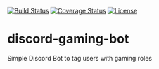[![Build Status](https://travis-ci.org/codejanovic/discord-gaming-bot.svg?branch=develop)](https://travis-ci.org/codejanovic/discord-gaming-bot)
[![Coverage Status](https://coveralls.io/repos/github/codejanovic/discord-gaming-bot/badge.svg?branch=develop)](https://coveralls.io/github/codejanovic/discord-gaming-bot?branch=develop)
[![License](https://img.shields.io/github/license/mashape/apistatus.svg?maxAge=2592000)]()

# discord-gaming-bot
Simple Discord Bot to tag users with gaming roles 
